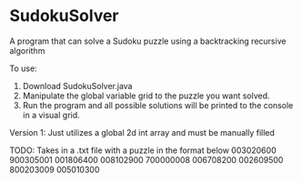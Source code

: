 # SudokuSolver
A program that can solve a Sudoku puzzle using a backtracking recursive algorithm

To use:

1. Download SudokuSolver.java
2. Manipulate the global variable grid to the puzzle you want solved.
3. Run the program and all possible solutions will be printed to the console in a visual grid. 


Version 1:
Just utilizes a global 2d int array and must be manually filled

TODO:
Takes in a .txt file with a puzzle in the format below
003020600
900305001
001806400
008102900
700000008
006708200
002609500
800203009
005010300
